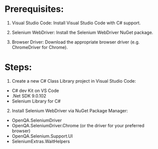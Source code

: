 <h1>Prerequisites:</h1>

1. Visual Studio Code: Install Visual Studio Code with C# support.

2. Selenium WebDriver: Install the Selenium WebDriver NuGet package.

3. Browser Driver: Download the appropriate browser driver (e.g. ChromeDriver for Chrome).

<h1>Steps:</h1>

1. Create a new C# Class Library project in Visual Studio Code:

  - C# dev Kit on VS Code
  - .Net SDK 9.0.102
  - Selenium Library for C#

2. Install Selenium WebDriver via NuGet Package Manager:

  - OpenQA.SeleniumDriver
  - OpenQA.SeleniumDriver.Chrome (or the driver for your preferred browser)
  - OpenQA.Selenium.Support.UI
  - SeleniumExtras.WaitHelpers
